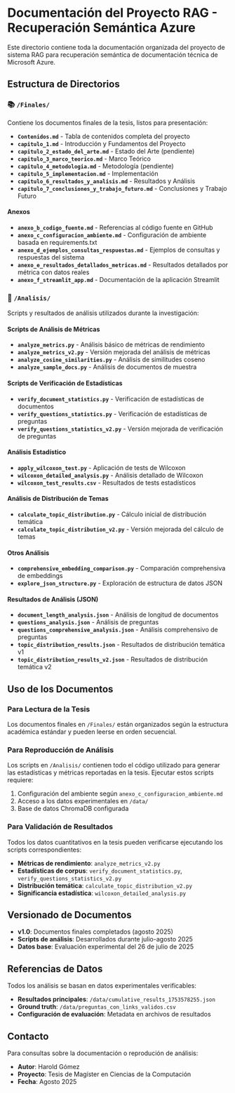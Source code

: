 # Documentación del Proyecto RAG - Recuperación Semántica Azure

Este directorio contiene toda la documentación organizada del proyecto de sistema RAG para recuperación semántica de documentación técnica de Microsoft Azure.

## Estructura de Directorios

### 📚 `/Finales/`
Contiene los documentos finales de la tesis, listos para presentación:

- **`Contenidos.md`** - Tabla de contenidos completa del proyecto
- **`capitulo_1.md`** - Introducción y Fundamentos del Proyecto  
- **`capitulo_2_estado_del_arte.md`** - Estado del Arte (pendiente)
- **`capitulo_3_marco_teorico.md`** - Marco Teórico
- **`capitulo_4_metodologia.md`** - Metodología (pendiente)
- **`capitulo_5_implementacion.md`** - Implementación
- **`capitulo_6_resultados_y_analisis.md`** - Resultados y Análisis
- **`capitulo_7_conclusiones_y_trabajo_futuro.md`** - Conclusiones y Trabajo Futuro

#### Anexos
- **`anexo_b_codigo_fuente.md`** - Referencias al código fuente en GitHub
- **`anexo_c_configuracion_ambiente.md`** - Configuración de ambiente basada en requirements.txt
- **`anexo_d_ejemplos_consultas_respuestas.md`** - Ejemplos de consultas y respuestas del sistema
- **`anexo_e_resultados_detallados_metricas.md`** - Resultados detallados por métrica con datos reales
- **`anexo_f_streamlit_app.md`** - Documentación de la aplicación Streamlit

### 🔬 `/Analisis/`
Scripts y resultados de análisis utilizados durante la investigación:

#### Scripts de Análisis de Métricas
- **`analyze_metrics.py`** - Análisis básico de métricas de rendimiento
- **`analyze_metrics_v2.py`** - Versión mejorada del análisis de métricas
- **`analyze_cosine_similarities.py`** - Análisis de similitudes coseno
- **`analyze_sample_docs.py`** - Análisis de documentos de muestra

#### Scripts de Verificación de Estadísticas
- **`verify_document_statistics.py`** - Verificación de estadísticas de documentos
- **`verify_questions_statistics.py`** - Verificación de estadísticas de preguntas
- **`verify_questions_statistics_v2.py`** - Versión mejorada de verificación de preguntas

#### Análisis Estadístico
- **`apply_wilcoxon_test.py`** - Aplicación de tests de Wilcoxon
- **`wilcoxon_detailed_analysis.py`** - Análisis detallado de Wilcoxon
- **`wilcoxon_test_results.csv`** - Resultados de tests estadísticos

#### Análisis de Distribución de Temas
- **`calculate_topic_distribution.py`** - Cálculo inicial de distribución temática
- **`calculate_topic_distribution_v2.py`** - Versión mejorada del cálculo de temas

#### Otros Análisis
- **`comprehensive_embedding_comparison.py`** - Comparación comprehensiva de embeddings
- **`explore_json_structure.py`** - Exploración de estructura de datos JSON

#### Resultados de Análisis (JSON)
- **`document_length_analysis.json`** - Análisis de longitud de documentos
- **`questions_analysis.json`** - Análisis de preguntas
- **`questions_comprehensive_analysis.json`** - Análisis comprehensivo de preguntas
- **`topic_distribution_results.json`** - Resultados de distribución temática v1
- **`topic_distribution_results_v2.json`** - Resultados de distribución temática v2

## Uso de los Documentos

### Para Lectura de la Tesis
Los documentos finales en `/Finales/` están organizados según la estructura académica estándar y pueden leerse en orden secuencial.

### Para Reproducción de Análisis
Los scripts en `/Analisis/` contienen todo el código utilizado para generar las estadísticas y métricas reportadas en la tesis. Ejecutar estos scripts requiere:

1. Configuración del ambiente según `anexo_c_configuracion_ambiente.md`
2. Acceso a los datos experimentales en `/data/`
3. Base de datos ChromaDB configurada

### Para Validación de Resultados
Todos los datos cuantitativos en la tesis pueden verificarse ejecutando los scripts correspondientes:

- **Métricas de rendimiento**: `analyze_metrics_v2.py`
- **Estadísticas de corpus**: `verify_document_statistics.py`, `verify_questions_statistics_v2.py`
- **Distribución temática**: `calculate_topic_distribution_v2.py`
- **Significancia estadística**: `wilcoxon_detailed_analysis.py`

## Versionado de Documentos

- **v1.0**: Documentos finales completados (agosto 2025)
- **Scripts de análisis**: Desarrollados durante julio-agosto 2025
- **Datos base**: Evaluación experimental del 26 de julio de 2025

## Referencias de Datos

Todos los análisis se basan en datos experimentales verificables:
- **Resultados principales**: `/data/cumulative_results_1753578255.json`
- **Ground truth**: `/data/preguntas_con_links_validos.csv`
- **Configuración de evaluación**: Metadata en archivos de resultados

## Contacto

Para consultas sobre la documentación o reprodución de análisis:
- **Autor**: Harold Gómez
- **Proyecto**: Tesis de Magíster en Ciencias de la Computación
- **Fecha**: Agosto 2025